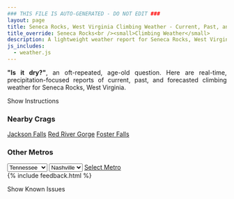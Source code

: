 ```yaml
---
### THIS FILE IS AUTO-GENERATED - DO NOT EDIT ###
layout: page
title: Seneca Rocks, West Virginia Climbing Weather - Current, Past, and Forecasted Report
title_override: Seneca Rocks<br /><small>Climbing Weather</small>
description: A lightweight weather report for Seneca Rocks, West Virginia. Optimized for slow internet connections.
js_includes:
  - weather.js
---
```


<section class="measure center lh-copy f5-ns f6 ph2 mv4" style="text-align: justify;">
<strong>"Is it dry?"</strong>, an oft-repeated, age-old question. Here are real-time,
precipitation-focused reports of current, past, and forecasted climbing weather for Seneca Rocks, West Virginia.
</section>

<p id="settings-toggle" class="mw5 b center tc hover-light-red black-70 pointer">Show Instructions</p>
<section id="settings" class="overflow-hidden" style="display:none;">
    <div class="mv2 ph2 center">
        <div class="fn f6 tc pv2">
            <p class="measure lh-copy center"><strong>Show/hide hourly forecasts</strong> by clicking the desired day.</p>
            <hr class="mw5 p0 mv2 o-60 b0 bt b--light-red light-red bg-light-red">
            <p class="measure lh-copy center"><strong>Current and Past conditions</strong> are measured by the nearest weather station. <strong>Forecast conditions</strong> are calculated and polled separately.</p>
            <hr class="mw5 p0 mv2 o-60 b0 bt b--light-red light-red bg-light-red">
            <p class="measure lh-copy center"><strong>Having issues?</strong> Try <a id="clear-cache" class="no-underline relative fancy-link light-red hover-light-red" href="#">clearing the local cache</a>.</p>
            <hr class="mw5 p0 mv2 o-60 b0 bt b--light-red light-red bg-light-red">
            <p class="measure lh-copy center">Weather data sourced from <a class="no-underline fancy-link relative light-red" target="_blank" href="https://www.weather.gov/documentation/services-web-api">weather.gov</a>.</p>
        </div>
    </div>
</section>
<section id="weather" data-crag="seneca-rocks-west-virginia" class="mv4-ns mv3 ph2 center"></section>
<section id="nearby" class="tc lh-copy">
  <h3>Nearby Crags</h3>
<a class="nowrap no-underline fancy-link relative light-red mh3" href="/crags/jackson-falls-illinois-weather.html">Jackson Falls</a>
<a class="nowrap no-underline fancy-link relative light-red mh3" href="/crags/red-river-gorge-kentucky-weather.html">Red River Gorge</a>
<a class="nowrap no-underline fancy-link relative light-red mh3" href="/crags/foster-falls-tennessee-weather.html">Foster Falls</a>
</section>
<section id="nearby" class="tc lh-copy">
  <h3>Other Metros</h3>
  <select class="ma1 bg-near-white pa2" id="stateSel">
    <option value="Texas">Texas</option>
    <option value="Washington">Washington</option>
    <option value="Colorado">Colorado</option>
    <option value="Tennessee" selected>Tennessee</option>
    <option value="Utah">Utah</option>
    <option value="California">California</option>
  </select>
  <select class="ma1 bg-near-white pa2" id="citySel">
    <option value="Nashville" selected>Nashville</option>
  </select>
  <a id="selectMetro" class="f6 link dim ph3 pv2 ma1 dib white bg-light-red" href="/crags/nashville-tennessee-weather.html">Select Metro</a>
  <script>
    var states = [];
    states["Texas"] = "Austin"
    states["Washington"] = "Seattle"
    states["Colorado"] = "Denver"
    states["Tennessee"] = "Nashville"
    states["Utah"] = "Salt Lake City"
    states["California"] = "San Francisco|Los Angeles"
  </script>
</section>
{% include feedback.html %}
<p id="issues-toggle" class="mw5 b center tc hover-light-red black-70 pointer">Show Known Issues</p>
<section id="issues" class="overflow-hidden tc f6">
</section>

<script>
  var weekly_LWX_14_57 = {"updated":"2021-09-18T08:31:23+00:00","units":"us","forecastGenerator":"BaselineForecastGenerator","generatedAt":"2021-09-18T08:43:51+00:00","updateTime":"2021-09-18T08:31:23+00:00","validTimes":"2021-09-18T02:00:00+00:00/P7DT23H","elevation":{"value":631.8504,"unitCode":"unit:m"},"periods":[{"number":1,"name":"Overnight","startTime":"2021-09-18T04:00:00-04:00","endTime":"2021-09-18T06:00:00-04:00","isDaytime":false,"temperature":62,"temperatureUnit":"F","temperatureTrend":null,"windSpeed":"2 mph","windDirection":"W","icon":"https://api.weather.gov/icons/land/night/fog,20?size=medium","shortForecast":"Areas Of Fog","detailedForecast":"Areas of fog. Mostly cloudy, with a low around 62. West wind around 2 mph. Chance of precipitation is 20%."},{"number":2,"name":"Saturday","startTime":"2021-09-18T06:00:00-04:00","endTime":"2021-09-18T18:00:00-04:00","isDaytime":true,"temperature":81,"temperatureUnit":"F","temperatureTrend":null,"windSpeed":"2 to 6 mph","windDirection":"N","icon":"https://api.weather.gov/icons/land/day/fog,20/tsra_hi,20?size=medium","shortForecast":"Areas Of Fog then Slight Chance Showers And Thunderstorms","detailedForecast":"Areas of fog before 10am, then isolated rain showers between noon and 2pm, then a slight chance of showers and thunderstorms. Partly sunny, with a high near 81. North wind 2 to 6 mph. Chance of precipitation is 20%. New rainfall amounts less than a tenth of an inch possible."},{"number":3,"name":"Saturday Night","startTime":"2021-09-18T18:00:00-04:00","endTime":"2021-09-19T06:00:00-04:00","isDaytime":false,"temperature":58,"temperatureUnit":"F","temperatureTrend":null,"windSpeed":"1 to 5 mph","windDirection":"NW","icon":"https://api.weather.gov/icons/land/night/tsra_hi,20/sct?size=medium","shortForecast":"Slight Chance Showers And Thunderstorms then Partly Cloudy","detailedForecast":"A slight chance of showers and thunderstorms before 8pm. Partly cloudy, with a low around 58. Northwest wind 1 to 5 mph. Chance of precipitation is 20%. New rainfall amounts less than a tenth of an inch possible."},{"number":4,"name":"Sunday","startTime":"2021-09-19T06:00:00-04:00","endTime":"2021-09-19T18:00:00-04:00","isDaytime":true,"temperature":79,"temperatureUnit":"F","temperatureTrend":null,"windSpeed":"1 to 6 mph","windDirection":"N","icon":"https://api.weather.gov/icons/land/day/sct?size=medium","shortForecast":"Mostly Sunny","detailedForecast":"Mostly sunny, with a high near 79. North wind 1 to 6 mph."},{"number":5,"name":"Sunday Night","startTime":"2021-09-19T18:00:00-04:00","endTime":"2021-09-20T06:00:00-04:00","isDaytime":false,"temperature":58,"temperatureUnit":"F","temperatureTrend":null,"windSpeed":"5 mph","windDirection":"SE","icon":"https://api.weather.gov/icons/land/night/bkn/rain_showers?size=medium","shortForecast":"Mostly Cloudy then Slight Chance Rain Showers","detailedForecast":"A slight chance of rain showers after 2am. Mostly cloudy, with a low around 58. Southeast wind around 5 mph."},{"number":6,"name":"Monday","startTime":"2021-09-20T06:00:00-04:00","endTime":"2021-09-20T18:00:00-04:00","isDaytime":true,"temperature":76,"temperatureUnit":"F","temperatureTrend":null,"windSpeed":"2 to 8 mph","windDirection":"SE","icon":"https://api.weather.gov/icons/land/day/rain_showers,20/rain_showers,30?size=medium","shortForecast":"Chance Rain Showers","detailedForecast":"A chance of rain showers. Partly sunny, with a high near 76. Chance of precipitation is 30%."},{"number":7,"name":"Monday Night","startTime":"2021-09-20T18:00:00-04:00","endTime":"2021-09-21T06:00:00-04:00","isDaytime":false,"temperature":58,"temperatureUnit":"F","temperatureTrend":null,"windSpeed":"3 to 8 mph","windDirection":"SE","icon":"https://api.weather.gov/icons/land/night/rain_showers,30/rain_showers?size=medium","shortForecast":"Chance Rain Showers","detailedForecast":"A chance of rain showers. Mostly cloudy, with a low around 58. Chance of precipitation is 30%."},{"number":8,"name":"Tuesday","startTime":"2021-09-21T06:00:00-04:00","endTime":"2021-09-21T18:00:00-04:00","isDaytime":true,"temperature":73,"temperatureUnit":"F","temperatureTrend":null,"windSpeed":"3 to 8 mph","windDirection":"SE","icon":"https://api.weather.gov/icons/land/day/rain_showers?size=medium","shortForecast":"Slight Chance Rain Showers","detailedForecast":"A slight chance of rain showers. Mostly cloudy, with a high near 73."},{"number":9,"name":"Tuesday Night","startTime":"2021-09-21T18:00:00-04:00","endTime":"2021-09-22T06:00:00-04:00","isDaytime":false,"temperature":60,"temperatureUnit":"F","temperatureTrend":null,"windSpeed":"8 mph","windDirection":"S","icon":"https://api.weather.gov/icons/land/night/rain_showers,40?size=medium","shortForecast":"Chance Rain Showers","detailedForecast":"A chance of rain showers. Mostly cloudy, with a low around 60. Chance of precipitation is 40%."},{"number":10,"name":"Wednesday","startTime":"2021-09-22T06:00:00-04:00","endTime":"2021-09-22T18:00:00-04:00","isDaytime":true,"temperature":70,"temperatureUnit":"F","temperatureTrend":null,"windSpeed":"9 mph","windDirection":"S","icon":"https://api.weather.gov/icons/land/day/rain_showers,70?size=medium","shortForecast":"Rain Showers Likely","detailedForecast":"Rain showers likely. Mostly cloudy, with a high near 70. Chance of precipitation is 70%."},{"number":11,"name":"Wednesday Night","startTime":"2021-09-22T18:00:00-04:00","endTime":"2021-09-23T06:00:00-04:00","isDaytime":false,"temperature":51,"temperatureUnit":"F","temperatureTrend":null,"windSpeed":"8 mph","windDirection":"W","icon":"https://api.weather.gov/icons/land/night/rain_showers,70/rain_showers,60?size=medium","shortForecast":"Rain Showers Likely","detailedForecast":"Rain showers likely. Mostly cloudy, with a low around 51. Chance of precipitation is 70%."},{"number":12,"name":"Thursday","startTime":"2021-09-23T06:00:00-04:00","endTime":"2021-09-23T18:00:00-04:00","isDaytime":true,"temperature":65,"temperatureUnit":"F","temperatureTrend":null,"windSpeed":"9 mph","windDirection":"NW","icon":"https://api.weather.gov/icons/land/day/rain_showers,60/rain_showers,30?size=medium","shortForecast":"Rain Showers Likely","detailedForecast":"Rain showers likely. Mostly sunny, with a high near 65. Chance of precipitation is 60%."},{"number":13,"name":"Thursday Night","startTime":"2021-09-23T18:00:00-04:00","endTime":"2021-09-24T06:00:00-04:00","isDaytime":false,"temperature":44,"temperatureUnit":"F","temperatureTrend":null,"windSpeed":"8 mph","windDirection":"NW","icon":"https://api.weather.gov/icons/land/night/rain_showers,30/few?size=medium","shortForecast":"Chance Rain Showers then Mostly Clear","detailedForecast":"A chance of rain showers before 8pm. Mostly clear, with a low around 44. Chance of precipitation is 30%."},{"number":14,"name":"Friday","startTime":"2021-09-24T06:00:00-04:00","endTime":"2021-09-24T18:00:00-04:00","isDaytime":true,"temperature":67,"temperatureUnit":"F","temperatureTrend":null,"windSpeed":"6 mph","windDirection":"NW","icon":"https://api.weather.gov/icons/land/day/few?size=medium","shortForecast":"Sunny","detailedForecast":"Sunny, with a high near 67."}]}
  var hourly_LWX_14_57 = {"correlationId":"1e7e6572","title":"Unexpected Problem","type":"https://api.weather.gov/problems/UnexpectedProblem","status":500,"detail":"An unexpected problem has occurred.","instance":"https://api.weather.gov/requests/1e7e6572"}
  var crags_config = [
  {
    "name": "Seneca Rocks",
    "note": "White Tuscarora quartzite, which feels much like sandstone.",
    "mountainProject": "https://www.mountainproject.com/area/105861910/seneca-rocks",
    "station": "KW99",
    "office": "LWX/14,57",
    "coordinates": [
      -79.373,
      38.835
    ]
  }
]</script>
